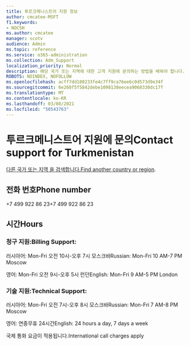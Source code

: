 ```yaml
---
title: 투르크메니스트어 지원 정보
author: cmcatee-MSFT
f1.keywords:
- NOCSH
ms.author: cmcatee
manager: scotv
audience: Admin
ms.topic: reference
ms.service: o365-administration
ms.collection: Adm_Support
localization_priority: Normal
description: 해당 국가 또는 지역에 대한 고객 지원에 문의하는 방법을 배워야 합니다.
ROBOTS: NOINDEX, NOFOLLOW
ms.openlocfilehash: acff7dd180233fe4c7ff9ca76ee6c0d573d9e34f
ms.sourcegitcommit: 6e260f5f5842debe1098138eecea9068330dc17f
ms.translationtype: MT
ms.contentlocale: ko-KR
ms.lasthandoff: 03/08/2021
ms.locfileid: "50543763"
---
```

# <a name="contact-support-for-turkmenistan"></a><span data-ttu-id="1baee-103">투르크메니스트어 지원에 문의</span><span class="sxs-lookup"><span data-stu-id="1baee-103">Contact support for Turkmenistan</span></span>

<span data-ttu-id="1baee-104">[다른 국가 또는 지역 을 검색합니다.](../contact-support-for-business-products.md)</span><span class="sxs-lookup"><span data-stu-id="1baee-104">[Find another country or region](../contact-support-for-business-products.md).</span></span>

## <a name="phone-number"></a><span data-ttu-id="1baee-105">전화 번호</span><span class="sxs-lookup"><span data-stu-id="1baee-105">Phone number</span></span>
<span data-ttu-id="1baee-106">+7 499 922 86 23</span><span class="sxs-lookup"><span data-stu-id="1baee-106">+7 499 922 86 23</span></span>

## <a name="hours"></a><span data-ttu-id="1baee-107">시간</span><span class="sxs-lookup"><span data-stu-id="1baee-107">Hours</span></span>
### <a name="billing-support"></a><span data-ttu-id="1baee-108">청구 지원:</span><span class="sxs-lookup"><span data-stu-id="1baee-108">Billing Support:</span></span>

<span data-ttu-id="1baee-109">러시아어: Mon-Fri 오전 10시-오후 7시 모스크바</span><span class="sxs-lookup"><span data-stu-id="1baee-109">Russian: Mon-Fri 10 AM-7 PM Moscow</span></span>

<span data-ttu-id="1baee-110">영어: Mon-Fri 오전 9시-오후 5시 런던</span><span class="sxs-lookup"><span data-stu-id="1baee-110">English: Mon-Fri 9 AM-5 PM London</span></span>

### <a name="technical-support"></a><span data-ttu-id="1baee-111">기술 지원:</span><span class="sxs-lookup"><span data-stu-id="1baee-111">Technical Support:</span></span>

<span data-ttu-id="1baee-112">러시아어: Mon-Fri 오전 7시-오후 8시 모스크바</span><span class="sxs-lookup"><span data-stu-id="1baee-112">Russian: Mon-Fri 7 AM-8 PM Moscow</span></span>

<span data-ttu-id="1baee-113">영어: 연중무휴 24시간</span><span class="sxs-lookup"><span data-stu-id="1baee-113">English: 24 hours a day, 7 days a week</span></span>

<span data-ttu-id="1baee-114">국제 통화 요금이 적용됩니다.</span><span class="sxs-lookup"><span data-stu-id="1baee-114">International call charges apply</span></span>
